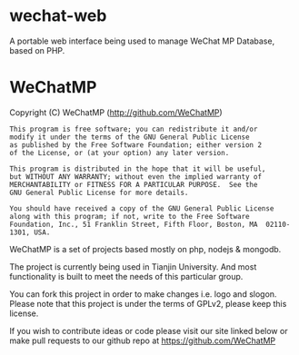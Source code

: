 wechat-web
==========

A portable web interface being used to manage WeChat MP Database, based on PHP.


WeChatMP
==========

Copyright (C) WeChatMP  (http://github.com/WeChatMP)

	This program is free software; you can redistribute it and/or
	modify it under the terms of the GNU General Public License
	as published by the Free Software Foundation; either version 2
	of the License, or (at your option) any later version.

	This program is distributed in the hope that it will be useful,
	but WITHOUT ANY WARRANTY; without even the implied warranty of
	MERCHANTABILITY or FITNESS FOR A PARTICULAR PURPOSE.  See the
	GNU General Public License for more details.

	You should have received a copy of the GNU General Public License
	along with this program; if not, write to the Free Software
	Foundation, Inc., 51 Franklin Street, Fifth Floor, Boston, MA  02110-1301, USA.

WeChatMP is a set of projects based mostly on php, nodejs & mongodb.

The project is currently being used in Tianjin University. 
And most functionality is built to meet the needs of this particular group.

You can fork this project in order to make changes i.e. logo and slogon. 
Please note that this project is under the terms of GPLv2, please keep this license.

If you wish to contribute ideas or code please visit 
our site linked below or make pull requests to our github repo at 
https://github.com/WeChatMP
